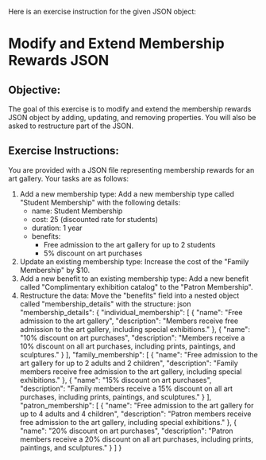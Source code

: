 Here is an exercise instruction for the given JSON object:

# Modify and Extend Membership Rewards JSON
## Objective:
The goal of this exercise is to modify and extend the membership rewards JSON object by adding, updating, and removing properties. You will also be asked to restructure part of the JSON.

## Exercise Instructions:

You are provided with a JSON file representing membership rewards for an art gallery.
Your tasks are as follows:

1. Add a new membership type: Add a new membership type called "Student Membership" with the following details:
    - name: Student Membership
    - cost: 25 (discounted rate for students)
    - duration: 1 year
    - benefits:
        + Free admission to the art gallery for up to 2 students
        + 5% discount on art purchases
2. Update an existing membership type: Increase the cost of the "Family Membership" by $10.
3. Add a new benefit to an existing membership type: Add a new benefit called "Complimentary exhibition catalog" to the "Patron Membership".
4. Restructure the data: Move the "benefits" field into a nested object called "membership_details" with the structure:
    json	
    "membership_details": {
        "individual_membership": [
            {
                "name": "Free admission to the art gallery",
                "description": "Members receive free admission to the art gallery, including special exhibitions."
            },
            {
                "name": "10% discount on art purchases",
                "description": "Members receive a 10% discount on all art purchases, including prints, paintings, and sculptures."
            }
        ],
        "family_membership": [
            {
                "name": "Free admission to the art gallery for up to 2 adults and 2 children",
                "description": "Family members receive free admission to the art gallery, including special exhibitions."
            },
            {
                "name": "15% discount on art purchases",
                "description": "Family members receive a 15% discount on all art purchases, including prints, paintings, and sculptures."
            }
        ],
        "patron_membership": [
            {
                "name": "Free admission to the art gallery for up to 4 adults and 4 children",
                "description": "Patron members receive free admission to the art gallery, including special exhibitions."
            },
            {
                "name": "20% discount on art purchases",
                "description": "Patron members receive a 20% discount on all art purchases, including prints, paintings, and sculptures."
            }
        ]
    }